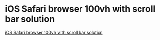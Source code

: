 # iOS Safari browser 100vh with scroll bar solution
[iOS Safari browser 100vh with scroll bar solution](https://aiwithcloud.com/2022/09/15/ios_safari_browser_100vh_with_scroll_bar_solution/)